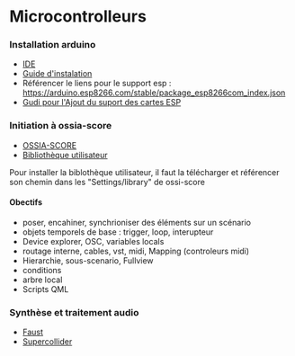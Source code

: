 # Microcontrolleurs

### Installation arduino
* [IDE](https://www.arduino.cc/en/Main/Software)
* [Guide d'instalation](https://www.arduino.cc/en/Guide/HomePage)
* Référencer le liens pour le support esp : https://arduino.esp8266.com/stable/package_esp8266com_index.json 
* [Gudi pour l'Ajout du suport des cartes ESP](https://www.fais-le-toi-meme.fr/fr/electronique/tutoriel/programmes-arduino-executes-sur-esp8266-arduino-ide)

### Initiation à ossia-score
* [OSSIA-SCORE](https://ossia.io/)
* [Bibliothèque utilisateur](https://github.com/OSSIA/score-user-library)

Pour installer la biblothèque utilisateur, il faut la télécharger et référencer son chemin dans les "Settings/library" de ossi-score

#### Obectifs
* poser, encahiner, synchrioniser des éléments sur un scénario
* objets temporels de base : trigger, loop, interupteur
* Device explorer, OSC, variables locals
* routage interne, cables, vst, midi, Mapping (controleurs midi)
* Hierarchie, sous-scenario, Fullview
* conditions
* arbre local
* Scripts QML

### Synthèse et traitement audio
* [Faust](http://faust.grame.fr/)
* [Supercollider](https://supercollider.github.io/)
